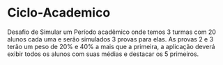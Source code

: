 # Ciclo-Academico
Desafio de Simular um Período acadêmico onde temos 3 turmas com 20 alunos cada uma e serão simulados 3 provas para elas. As provas 2 e 3 terão um peso de 20% e 40% a mais que a primeira, a aplicação deverá exibir todos os alunos com suas médias e destacar os 5 primeiros.
